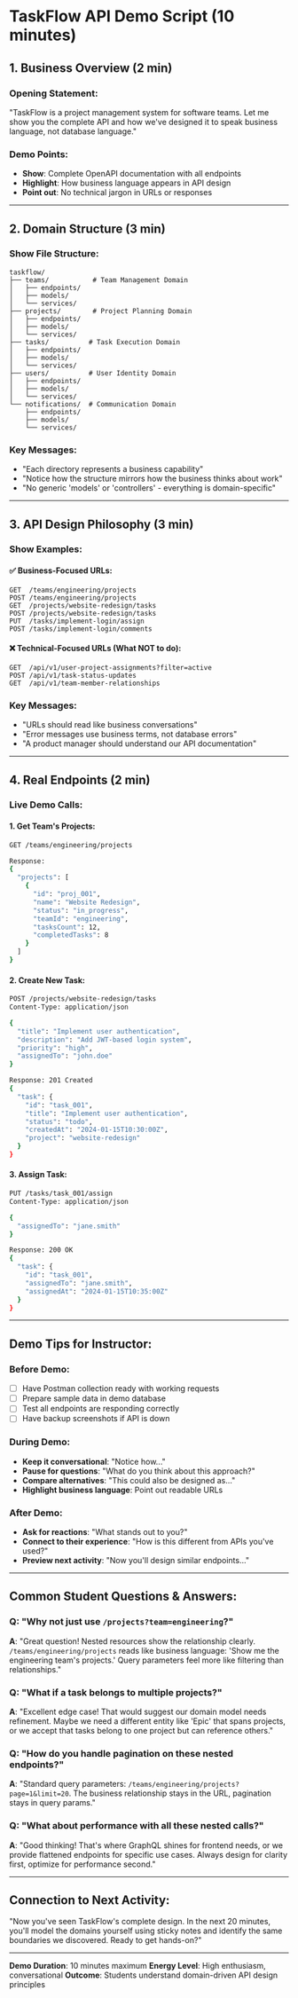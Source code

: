 # TaskFlow API Demo Script (10 minutes)

## 1. Business Overview (2 min)

### Opening Statement:
"TaskFlow is a project management system for software teams. Let me show you the complete API and how we've designed it to speak business language, not database language."

### Demo Points:
- **Show**: Complete OpenAPI documentation with all endpoints
- **Highlight**: How business language appears in API design
- **Point out**: No technical jargon in URLs or responses

---

## 2. Domain Structure (3 min)

### Show File Structure:
```
taskflow/
├── teams/           # Team Management Domain
│   ├── endpoints/
│   ├── models/
│   └── services/
├── projects/        # Project Planning Domain  
│   ├── endpoints/
│   ├── models/
│   └── services/
├── tasks/          # Task Execution Domain
│   ├── endpoints/
│   ├── models/
│   └── services/
├── users/          # User Identity Domain
│   ├── endpoints/
│   ├── models/
│   └── services/
└── notifications/  # Communication Domain
    ├── endpoints/
    ├── models/
    └── services/
```

### Key Messages:
- "Each directory represents a business capability"
- "Notice how the structure mirrors how the business thinks about work"
- "No generic 'models' or 'controllers' - everything is domain-specific"

---

## 3. API Design Philosophy (3 min)

### Show Examples:

#### ✅ Business-Focused URLs:
```
GET  /teams/engineering/projects
POST /teams/engineering/projects
GET  /projects/website-redesign/tasks
POST /projects/website-redesign/tasks
PUT  /tasks/implement-login/assign
POST /tasks/implement-login/comments
```

#### ❌ Technical-Focused URLs (What NOT to do):
```
GET  /api/v1/user-project-assignments?filter=active
POST /api/v1/task-status-updates
GET  /api/v1/team-member-relationships
```

### Key Messages:
- "URLs should read like business conversations"
- "Error messages use business terms, not database errors"
- "A product manager should understand our API documentation"

---

## 4. Real Endpoints (2 min)

### Live Demo Calls:

#### 1. Get Team's Projects:
```bash
GET /teams/engineering/projects

Response:
{
  "projects": [
    {
      "id": "proj_001",
      "name": "Website Redesign",
      "status": "in_progress",
      "teamId": "engineering",
      "tasksCount": 12,
      "completedTasks": 8
    }
  ]
}
```

#### 2. Create New Task:
```bash
POST /projects/website-redesign/tasks
Content-Type: application/json

{
  "title": "Implement user authentication",
  "description": "Add JWT-based login system",
  "priority": "high",
  "assignedTo": "john.doe"
}

Response: 201 Created
{
  "task": {
    "id": "task_001",
    "title": "Implement user authentication",
    "status": "todo",
    "createdAt": "2024-01-15T10:30:00Z",
    "project": "website-redesign"
  }
}
```

#### 3. Assign Task:
```bash
PUT /tasks/task_001/assign
Content-Type: application/json

{
  "assignedTo": "jane.smith"
}

Response: 200 OK
{
  "task": {
    "id": "task_001",
    "assignedTo": "jane.smith",
    "assignedAt": "2024-01-15T10:35:00Z"
  }
}
```

---

## Demo Tips for Instructor:

### Before Demo:
- [ ] Have Postman collection ready with working requests
- [ ] Prepare sample data in demo database
- [ ] Test all endpoints are responding correctly
- [ ] Have backup screenshots if API is down

### During Demo:
- **Keep it conversational**: "Notice how..."
- **Pause for questions**: "What do you think about this approach?"
- **Compare alternatives**: "This could also be designed as..."
- **Highlight business language**: Point out readable URLs

### After Demo:
- **Ask for reactions**: "What stands out to you?"
- **Connect to their experience**: "How is this different from APIs you've used?"
- **Preview next activity**: "Now you'll design similar endpoints..."

---

## Common Student Questions & Answers:

### Q: "Why not just use `/projects?team=engineering`?"
**A**: "Great question! Nested resources show the relationship clearly. `/teams/engineering/projects` reads like business language: 'Show me the engineering team's projects.' Query parameters feel more like filtering than relationships."

### Q: "What if a task belongs to multiple projects?"
**A**: "Excellent edge case! That would suggest our domain model needs refinement. Maybe we need a different entity like 'Epic' that spans projects, or we accept that tasks belong to one project but can reference others."

### Q: "How do you handle pagination on these nested endpoints?"
**A**: "Standard query parameters: `/teams/engineering/projects?page=1&limit=20`. The business relationship stays in the URL, pagination stays in query params."

### Q: "What about performance with all these nested calls?"
**A**: "Good thinking! That's where GraphQL shines for frontend needs, or we provide flattened endpoints for specific use cases. Always design for clarity first, optimize for performance second."

---

## Connection to Next Activity:

"Now you've seen TaskFlow's complete design. In the next 20 minutes, you'll model the domains yourself using sticky notes and identify the same boundaries we discovered. Ready to get hands-on?"

---

**Demo Duration**: 10 minutes maximum
**Energy Level**: High enthusiasm, conversational
**Outcome**: Students understand domain-driven API design principles 